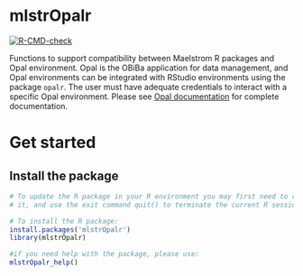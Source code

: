 
<!-- README.md is generated from README.Rmd. Please edit that file -->

# mlstrOpalr

<!-- badges: start -->

[![R-CMD-check](https://github.com/maelstrom-research/mlstrOpalr/actions/workflows/R-CMD-check.yaml/badge.svg)](https://github.com/maelstrom-research/mlstrOpalr/actions/workflows/R-CMD-check.yaml)
<!-- badges: end -->

Functions to support compatibility between Maelstrom R packages and Opal
environment. Opal is the OBiBa application for data management, and Opal
environments can be integrated with RStudio environments using the
package `opalr`. The user must have adequate credentials to interact
with a specific Opal environment. Please see [Opal
documentation](https://opaldoc.obiba.org/) for complete documentation.

# Get started

## Install the package

``` r
# To update the R package in your R environment you may first need to remove 
# it, and use the exit command quit() to terminate the current R session.

# To install the R package:
install.packages('mlstrOpalr')
library(mlstrOpalr) 

#if you need help with the package, please use:
mlstrOpalr_help()
```
